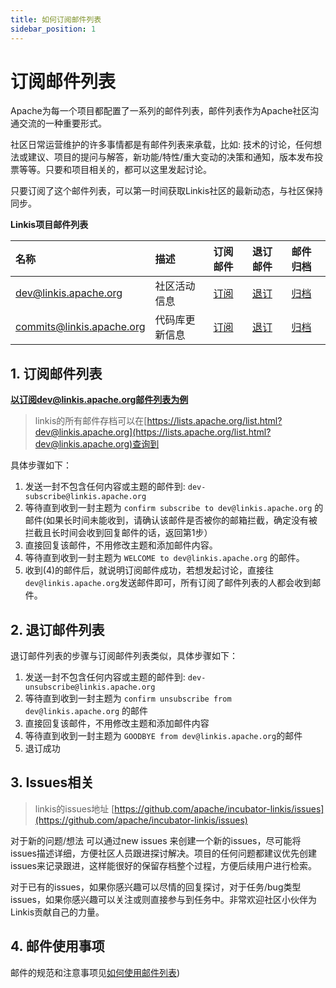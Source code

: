 ```yaml
---
title: 如何订阅邮件列表
sidebar_position: 1
---
```

# 订阅邮件列表

Apache为每一个项目都配置了一系列的邮件列表，邮件列表作为Apache社区沟通交流的一种重要形式。

社区日常运营维护的许多事情都是有邮件列表来承载，比如: 技术的讨论，任何想法或建议、项目的提问与解答，新功能/特性/重大变动的决策和通知，版本发布投票等等。只要和项目相关的，都可以这里发起讨论。

只要订阅了这个邮件列表，可以第一时间获取Linkis社区的最新动态，与社区保持同步。


**Linkis项目邮件列表**

|名称|描述|订阅邮件|退订邮件|邮件归档|
|:-----|:--------|:------|:-------|:-----|
| [dev@linkis.apache.org](mailto:dev@linkis.apache.org) | 社区活动信息 | [订阅](mailto:dev-subscribe@linkis.apache.org)   | [退订](mailto:dev-unsubscribe@linkis.apache.org)   | [归档](http://mail-archives.apache.org/mod_mbox/linkis-dev)   |
| [commits@linkis.apache.org](mailto:commits@linkis.apache.org) | 代码库更新信息 | [订阅](mailto:commits-subscribe@linkis.apache.org)   | [退订](mailto:commits-unsubscribe@linkis.apache.org)   | [归档](http://mail-archives.apache.org/mod_mbox/linkis-commits)   |



## 1. 订阅邮件列表
**以订阅dev@linkis.apache.org邮件列表为例**
> linkis的所有邮件存档可以在[https://lists.apache.org/list.html?dev@linkis.apache.org](https://lists.apache.org/list.html?dev@linkis.apache.org)查询到

具体步骤如下：
1. 发送一封不包含任何内容或主题的邮件到: `dev-subscribe@linkis.apache.org`
2. 等待直到收到一封主题为 `confirm subscribe to dev@linkis.apache.org` 的邮件(如果长时间未能收到，请确认该邮件是否被你的邮箱拦截，确定没有被拦截且长时间会收到回复邮件的话，返回第1步）
3. 直接回复该邮件，不用修改主题和添加邮件内容。
4. 等待直到收到一封主题为 `WELCOME to dev@linkis.apache.org` 的邮件。
5. 收到(4)的邮件后，就说明订阅邮件成功，​若想发起讨论，直接往`dev@linkis.apache.org`发送邮件即可，所有订阅了邮件列表的人都会收到邮件。

## 2. 退订邮件列表
退订邮件列表的步骤与订阅邮件列表类似，具体步骤如下：
1. 发送一封不包含任何内容或主题的邮件到: `dev-unsubscribe@linkis.apache.org`
2. 等待直到收到一封主题为 `confirm unsubscribe from dev@linkis.apache.org` 的邮件
3. 直接回复该邮件，不用修改主题和添加邮件内容
4. 等待直到收到一封主题为 `GOODBYE from dev@linkis.apache.org`的邮件
5. 退订成功


## 3. Issues相关

> linkis的issues地址 [https://github.com/apache/incubator-linkis/issues](https://github.com/apache/incubator-linkis/issues)

对于新的问题/想法 可以通过new issues 来创建一个新的issues，尽可能将issues描述详细，方便社区人员跟进探讨解决。项目的任何问题都建议优先创建issues来记录跟进，这样能很好的保留存档整个过程，方便后续用户进行检索。

对于已有的issues，如果你感兴趣可以尽情的回复探讨，对于任务/bug类型issues，如果你感兴趣可以关注或则直接参与到任务中。非常欢迎社区小伙伴为Linkis贡献自己的力量。


## 4. 邮件使用事项

邮件的规范和注意事项见[如何使用邮件列表](./how-to-email.md)) 

